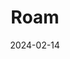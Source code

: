 ---  
layout: startup_page  
title: "Roam"  
id: "roamelectric.com"  
permalink: "/roamroamelectric.com02142024/"  
website: "https://www.roam-electric.com/"  
funding_round: "Series A"  
funding_amount: "$24M"  
investors: "Equator, At One Ventures, TES Ventures, Renew Capital, The World We Want, One Small Planet, U.S. International Development Finance Corporation (DFC)"  
about: "Roam is a Kenyan electric vehicle (EV) startup focused on manufacturing and assembling electric motorcycles and buses. They offer a hybrid solution for motorcycles with home charging and battery swapping stations, and their buses are designed for local conditions and target schools and public transit. Roam aims to increase vertical integration by designing more components in-house."  
markets: "Electric Vehicles, Transportation, Motor Vehicle Manufacturing"  
hq: "Nairobi, Nairobi County, Kenya"  
founded_year: "2017"  
linkedin: "https://www.linkedin.com/company/roamofficial"  
twitter: "https://twitter.com/roamelectric"  
instagram: ""  
facebook: "https://www.facebook.com/roamelectric"  
crunchbase: "https://www.crunchbase.com/organization/roam-a1ca"  
pitchbook: "https://pitchbook.com/profiles/company/230382-10"  

date_display: "14-Feb-2024"  
date: "2024-02-14"

# SEO Optimization  
meta_title: "Roam - Series A Funding ($24M)"  
meta_description: "Roam, Roam is a Kenyan electric vehicle (EV) startup focused on manufacturing and assembling electric motorcycles and buses. They offer a hybrid solution fo..."  
meta_keywords: "Roam, Electric Vehicles, Transportation, Motor Vehicle Manufacturing, Series A funding"  
canonical_url: "https://startup.projectstartups.com/roamroamelectric.com02142024/"  
---
